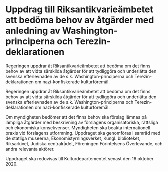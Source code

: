 # Uppdrag till Riksantikvarieämbetet att bedöma behov av åtgärder med anledning av Washington-principerna och Terezin-deklarationen

Regeringen uppdrar åt Riksantikvarieämbetet att bedöma om det finns behov av att vidta särskilda åtgärder för att tydliggöra och underlätta den svenska efterlevnaden av de s.k. Washington-principerna och Terezin-deklarationen om nazi-konfiskerade kulturföremål.

Regeringen uppdrar åt Riksantikvarieämbetet att bedöma om det finns behov av att vidta särskilda åtgärder för att tydliggöra och underlätta den svenska efterlevnaden av de s.k. Washington-principerna och Terezin-deklarationen om nazi-konfiskerade kulturföremål.

Om myndigheten bedömer att det finns behov ska förslag lämnas på lämpliga åtgärder med beskrivning av förslagens organisatoriska, rättsliga och ekonomiska konsekvenser. Myndigheten ska beakta internationell praxis vid förslagens utformning. Uppdraget ska genomföras i samråd med de statliga museerna, Ekonomistyrningsverket, Kungl. biblioteket, Riksarkivet, Judiska centralrådet, Föreningen Förintelsens Överlevande, och andra relevanta aktörer.

Uppdraget ska redovisas till Kulturdepartementet senast den 16 oktober 2020.
